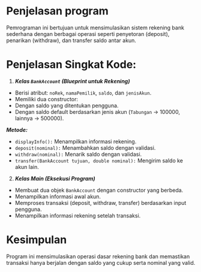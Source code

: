 # Penjelasan program

Pemrograman ini bertujuan untuk mensimulasikan sistem rekening bank sederhana dengan berbagai operasi seperti penyetoran (deposit), penarikan (withdraw), dan transfer saldo antar akun.

# Penjelasan Singkat Kode:

1. ***Kelas `BankAccount` (Blueprint untuk Rekening)***

- Berisi atribut: `noRek`, `namaPemilik`, `saldo`, dan `jenisAkun`.
- Memiliki dua constructor:
- Dengan saldo yang ditentukan pengguna.
- Dengan saldo default berdasarkan jenis akun (`Tabungan` → 100000, lainnya → 500000).

***Metode:***
- `displayInfo():` Menampilkan informasi rekening.
- `deposit(nominal):` Menambahkan saldo dengan validasi.
- `withdraw(nominal):` Menarik saldo dengan validasi.
- `transfer(BankAccount tujuan, double nominal):` Mengirim saldo ke akun lain.

2. ***Kelas Main (Eksekusi Program)***

- Membuat dua objek `BankAccount` dengan constructor yang berbeda.
- Menampilkan informasi awal akun.
- Memproses transaksi (deposit, withdraw, transfer) berdasarkan input pengguna.
- Menampilkan informasi rekening setelah transaksi.

# Kesimpulan
Program ini mensimulasikan operasi dasar rekening bank dan memastikan transaksi hanya berjalan dengan saldo yang cukup serta nominal yang valid.
